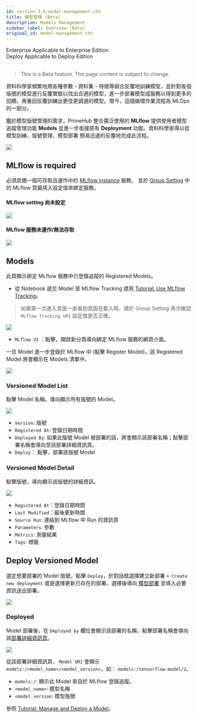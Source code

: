 ```yaml
---
id: version-3.6-model-management-cht
title: 模型管理 (Beta)
description: Models Management
sidebar_label: Overview (Beta)
original_id: model-management-cht
---
```


<div class="label-sect">
  <div class="ee-only tooltip">Enterprise
    <span class="tooltiptext">Applicable to Enterprise Edition</span>
  </div>
  <div class="deploy-only tooltip">Deploy
    <span class="tooltiptext">Applicable to Deploy Edition</span>
  </div>
</div>
<br>

> This is a Beta feature. The page content is subject to change.

資料科學家頻繁地用各種參數・資料集・特徵等組合反覆地訓練模型，並針對各個版號的模型進行反覆實驗以找出合適的模型，進一步部署模型成服務以得到更多的回饋，再重回反覆訓練出更佳更調適的模型。現今，這個循環作業流程為 MLOps 的一部分。

鑑於模型版號管理的需求，PrimeHub 整合廣泛使用的 **MLflow** 提供使用者模型追蹤管理功能  **Models** 並進一步銜接原有 **Deployment** 功能。資料科學家得以從模型訓練、版號管理、模型部署 簡易迅速的反覆地完成此流程。

![](assets/model-mgt.png)

## MLflow is required

必須具備一個可存取且運作中的 [MLflow instance](primehub-app-cht) 服務， 並於 [Group Setting](group-setting-cht#mlflow) 中的 MLflow 頁籤填入設定值來綁定服務。

#### MLflow setting 尚未設定

![](assets/model-mgt-not-config.png)


#### MLflow 服務未運作/無法存取

![](assets/mlflow-not-reachable.png)


## Models

此頁顯示綁定 MLflow 服務中已登錄追蹤的 Registered Models。

+ 從 Notebook 遞交 Model 至 MLflow Tracking 請見 [Tutorial: Use MLflow Tracking](../primehub-app-tutorial-mlflow#use-mlflow-tracking-in-primehub)。 

> 如果第一次進入頁面一直看到頁面在載入時，請於 Group Setting 再次確認 `MLflow Tracking URI` 設定值是否正確。

![](assets/model-mgt-list.png)

+ `MLflow UI` ：點擊，開啟新分頁導向綁定 MLflow 服務的網頁介面。

一旦 Model 進一步登錄於 MLflow 中 (點擊 Register Model)，該 Registered Model 將會顯示在 Models 清單中。

![](assets/mlflow-register-model.png)

### Versioned Model List

點擊 Model 名稱，導向顯示所有版號的 Model。

![](assets/model-mgt-version-list.png)

+ `Version`: 版號
+ `Registered At`: 登錄日期時間
+ `Deployed By`: 如果此版號 Model 被部署的話，將會顯示該部署名稱；點擊部署名稱會導向至該部署詳細資訊頁。
+ `Deploy`： 點擊，部署該版號 Model

### Versioned Model Detail

點擊版號，導向顯示該版號的詳細資訊。

![](assets/model-mgt-versioned-item.png)

+ `Registered At`：登錄日期時間
+ `Last Modified`：最後更新時間
+ `Source Run`: 連結到 MLflow 中 Run 的資訊頁
+ `Parameters`: 參數
+ `Metrics`: 測量結果
+ `Tags`: 標籤


## Deploy Versioned Model

選定想要部署的 Model 版號，點擊 `Deploy`，於對話框選擇建立新部署 `+ Create new deployment` 或是選擇更新已存在的部署。選擇後導向 [模型部署](model-deployment-feature) 並填入必要資訊送出部署。

![](assets/model-mgt-deploy-popup.png)


### Deployed

Model 部署後，在 `Deployed by` 欄位會顯示該部署的名稱，點擊部署名稱會導向該[部署詳細資訊頁](model-deployment-feature#deployment-details)。

![](assets/model-mgt-deployed.png)

從該部署詳細資訊頁， `Model URI` 會顯示 `models:/<model_name>/<model_version>`，如： `models:/tensorflow-model/2`。

+ `models:/`: 顯示此 Model 來自於 MLflow 登錄追蹤。
+ `<model_name>`: 模型名稱
+ `<model_version`: 模型版號

參照 [Tutorial: Manage and Deploy a Model](../model-management-tutorial)。
